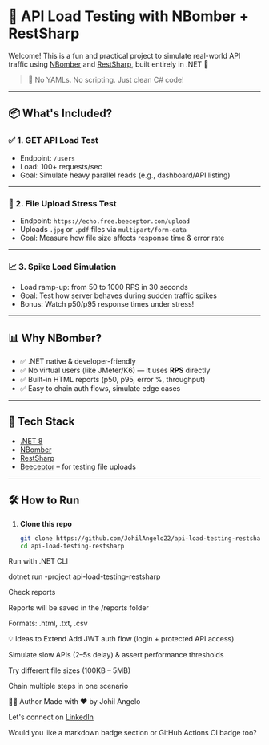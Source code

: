 # 🚀 API Load Testing with NBomber + RestSharp

Welcome! This is a fun and practical project to simulate real-world API traffic using [NBomber](https://nbomber.com/) and [RestSharp](https://restsharp.dev/), built entirely in .NET 💪

> 🔎 No YAMLs. No scripting. Just clean C# code!

---

## 📦 What's Included?

### ✅ 1. GET API Load Test
- Endpoint: `/users`  
- Load: 100+ requests/sec  
- Goal: Simulate heavy parallel reads (e.g., dashboard/API listing)

---

### 📁 2. File Upload Stress Test
- Endpoint: `https://echo.free.beeceptor.com/upload`  
- Uploads `.jpg` or `.pdf` files via `multipart/form-data`  
- Goal: Measure how file size affects response time & error rate

---

### 📈 3. Spike Load Simulation
- Load ramp-up: from 50 to 1000 RPS in 30 seconds  
- Goal: Test how server behaves during sudden traffic spikes  
- Bonus: Watch p50/p95 response times under stress!

---

## 📊 Why NBomber?

- ✅ .NET native & developer-friendly
- ✅ No virtual users (like JMeter/K6) — it uses **RPS** directly
- ✅ Built-in HTML reports (p50, p95, error %, throughput)
- ✅ Easy to chain auth flows, simulate edge cases

---

## 🔧 Tech Stack

- [.NET 8](https://dotnet.microsoft.com/)  
- [NBomber](https://nbomber.com/)  
- [RestSharp](https://restsharp.dev/)  
- [Beeceptor](https://beeceptor.com/) – for testing file uploads  

---

## 🛠 How to Run

1. **Clone this repo**
   ```bash
   git clone https://github.com/JohilAngelo22/api-load-testing-restsharp.git
   cd api-load-testing-restsharp
Run with .NET CLI

dotnet run -project api-load-testing-restsharp

Check reports

Reports will be saved in the /reports folder

Formats: .html, .txt, .csv



💡 Ideas to Extend
Add JWT auth flow (login + protected API access)

Simulate slow APIs (2–5s delay) & assert performance thresholds

Try different file sizes (100KB – 5MB)

Chain multiple steps in one scenario


👨‍💻 Author
Made with ❤️ by Johil Angelo

Let's connect on [LinkedIn](https://www.linkedin.com/in/johil-angelo-aa66b91b5/)




Would you like a markdown badge section or GitHub Actions CI badge too?
